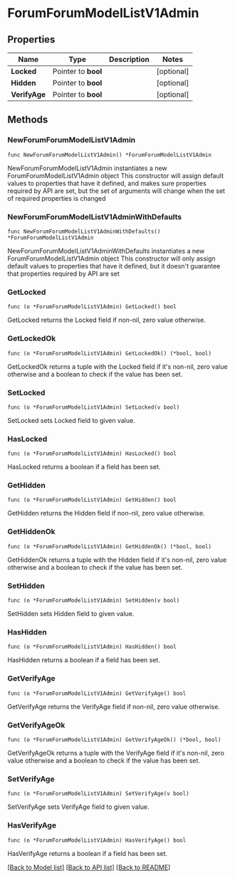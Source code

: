 # ForumForumModelListV1Admin

## Properties

Name | Type | Description | Notes
------------ | ------------- | ------------- | -------------
**Locked** | Pointer to **bool** |  | [optional] 
**Hidden** | Pointer to **bool** |  | [optional] 
**VerifyAge** | Pointer to **bool** |  | [optional] 

## Methods

### NewForumForumModelListV1Admin

`func NewForumForumModelListV1Admin() *ForumForumModelListV1Admin`

NewForumForumModelListV1Admin instantiates a new ForumForumModelListV1Admin object
This constructor will assign default values to properties that have it defined,
and makes sure properties required by API are set, but the set of arguments
will change when the set of required properties is changed

### NewForumForumModelListV1AdminWithDefaults

`func NewForumForumModelListV1AdminWithDefaults() *ForumForumModelListV1Admin`

NewForumForumModelListV1AdminWithDefaults instantiates a new ForumForumModelListV1Admin object
This constructor will only assign default values to properties that have it defined,
but it doesn't guarantee that properties required by API are set

### GetLocked

`func (o *ForumForumModelListV1Admin) GetLocked() bool`

GetLocked returns the Locked field if non-nil, zero value otherwise.

### GetLockedOk

`func (o *ForumForumModelListV1Admin) GetLockedOk() (*bool, bool)`

GetLockedOk returns a tuple with the Locked field if it's non-nil, zero value otherwise
and a boolean to check if the value has been set.

### SetLocked

`func (o *ForumForumModelListV1Admin) SetLocked(v bool)`

SetLocked sets Locked field to given value.

### HasLocked

`func (o *ForumForumModelListV1Admin) HasLocked() bool`

HasLocked returns a boolean if a field has been set.

### GetHidden

`func (o *ForumForumModelListV1Admin) GetHidden() bool`

GetHidden returns the Hidden field if non-nil, zero value otherwise.

### GetHiddenOk

`func (o *ForumForumModelListV1Admin) GetHiddenOk() (*bool, bool)`

GetHiddenOk returns a tuple with the Hidden field if it's non-nil, zero value otherwise
and a boolean to check if the value has been set.

### SetHidden

`func (o *ForumForumModelListV1Admin) SetHidden(v bool)`

SetHidden sets Hidden field to given value.

### HasHidden

`func (o *ForumForumModelListV1Admin) HasHidden() bool`

HasHidden returns a boolean if a field has been set.

### GetVerifyAge

`func (o *ForumForumModelListV1Admin) GetVerifyAge() bool`

GetVerifyAge returns the VerifyAge field if non-nil, zero value otherwise.

### GetVerifyAgeOk

`func (o *ForumForumModelListV1Admin) GetVerifyAgeOk() (*bool, bool)`

GetVerifyAgeOk returns a tuple with the VerifyAge field if it's non-nil, zero value otherwise
and a boolean to check if the value has been set.

### SetVerifyAge

`func (o *ForumForumModelListV1Admin) SetVerifyAge(v bool)`

SetVerifyAge sets VerifyAge field to given value.

### HasVerifyAge

`func (o *ForumForumModelListV1Admin) HasVerifyAge() bool`

HasVerifyAge returns a boolean if a field has been set.


[[Back to Model list]](../README.md#documentation-for-models) [[Back to API list]](../README.md#documentation-for-api-endpoints) [[Back to README]](../README.md)


